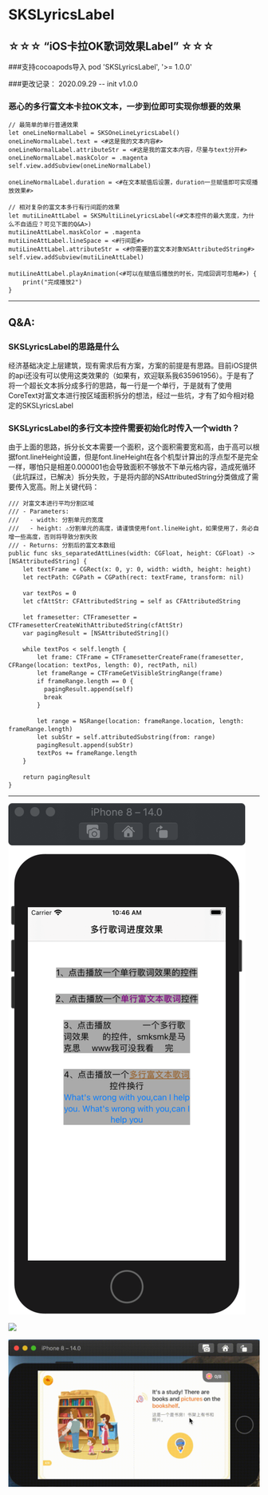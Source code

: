 # SKSLyricsLabel
## ☆☆☆ “iOS卡拉OK歌词效果Label” ☆☆☆

###支持cocoapods导入
pod 'SKSLyricsLabel', '>= 1.0.0'

###更改记录：
2020.09.29 -- init v1.0.0

### 恶心的多行富文本卡拉OK文本，一步到位即可实现你想要的效果

    // 最简单的单行普通效果
    let oneLineNormalLabel = SKSOneLineLyricsLabel()
    oneLineNormalLabel.text = <#这是我的文本内容#>
    oneLineNormalLabel.attributeStr = <#这是我的富文本内容，尽量与text分开#>
    oneLineNormalLabel.maskColor = .magenta
    self.view.addSubview(oneLineNormalLabel)
    
    oneLineNormalLabel.duration = <#在文本赋值后设置，duration一旦赋值即可实现播放效果#>
    
    // 相对复杂的富文本多行有行间距的效果
    let mutiLineAttLabel = SKSMultiLineLyricsLabel(<#文本控件的最大宽度，为什么不自适应？可见下面的Q&A>)
    mutiLineAttLabel.maskColor = .magenta
    mutiLineAttLabel.lineSpace = <#行间距#>
    mutiLineAttLabel.attributeStr = <#你需要的富文本对象NSAttributedString#>
    self.view.addSubview(mutiLineAttLabel)

    mutiLineAttLabel.playAnimation(<#可以在赋值后播放的时长，完成回调可忽略#>) {
        print("完成播放2")
    }

---------------------------------------------------------------------------------------------------------------

## Q&A:
### SKSLyricsLabel的思路是什么
经济基础决定上层建筑，现有需求后有方案，方案的前提是有思路。目前iOS提供的api还没有可以使用这类效果的（如果有，欢迎联系我635961956）。于是有了将一个超长文本拆分成多行的思路，每一行是一个单行，于是就有了使用CoreText对富文本进行按区域面积拆分的想法，经过一些坑，才有了如今相对稳定的SKSLyricsLabel


### SKSLyricsLabel的多行文本控件需要初始化时传入一个width？
由于上面的思路，拆分长文本需要一个面积，这个面积需要宽和高，由于高可以根据font.lineHeight设置，但是font.lineHeight在各个机型计算出的浮点型不是完全一样，哪怕只是相差0.000001也会导致面积不够放不下单元格内容，造成死循环（此坑踩过，已解决）拆分失败，于是将内部的NSAttributedString分类做成了需要传入宽高。附上关键代码：

    /// 对富文本进行平均分割区域
    /// - Parameters:
    ///   - width: 分割单元的宽度
    ///   - height: ⚠️分割单元的高度，请谨慎使用font.lineHeight，如果使用了，务必自增一些高度，否则将导致分割失败
    /// - Returns: 分割后的富文本数组
    public func sks_separatedAttLines(width: CGFloat, height: CGFloat) -> [NSAttributedString] {
        let textFrame = CGRect(x: 0, y: 0, width: width, height: height)
        let rectPath: CGPath = CGPath(rect: textFrame, transform: nil)

        var textPos = 0
        let cfAttStr: CFAttributedString = self as CFAttributedString

        let framesetter: CTFramesetter = CTFramesetterCreateWithAttributedString(cfAttStr)
        var pagingResult = [NSAttributedString]()

        while textPos < self.length {
            let frame: CTFrame = CTFramesetterCreateFrame(framesetter, CFRange(location: textPos, length: 0), rectPath, nil)
            let frameRange = CTFrameGetVisibleStringRange(frame)
            if frameRange.length == 0 {
              pagingResult.append(self)
              break
            }

            let range = NSRange(location: frameRange.location, length: frameRange.length)
            let subStr = self.attributedSubstring(from: range)
            pagingResult.append(subStr)
            textPos += frameRange.length
        }

        return pagingResult
    }
   
   ---------------------------------------------------------------------------------------------------------------

![](https://github.com/CoderChan/SKSLyricsLabel/blob/master/DemoScene/demo1.png)

![](https://github.com/CoderChan/SKSLyricsLabel/blob/master/DemoScene/demo2.png)

![](https://github.com/CoderChan/SKSLyricsLabel/blob/master/DemoScene/demo2.gif)
